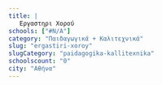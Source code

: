 ```yaml
---
title: |
   Εργαστηρι Χορού
schools: ["#N/A"]
category: "Παιδαγωγικά + Καλιτεχνικά"
slug: "ergastiri-xoroy"
slugCategory: "paidagogika-kallitexnika"
schoolscount: "0"
city: "Αθήνα"
---
```


